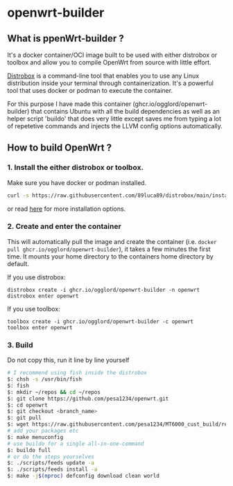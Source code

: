 # openwrt-builder

## What is ppenWrt-builder ?
It's a docker container/OCI image built to be used with either distrobox or toolbox and allow you to compile OpenWrt from source with little effort.

[Distrobox](https://github.com/89luca89/distrobox/) is a command-line tool that enables you to use any Linux distribution inside your terminal through containerization. It's a powerful tool that uses docker or podman to execute the container.

For this purpose I have made this container (ghcr.io/ogglord/openwrt-builder) that contains Ubuntu with all the build dependencies as well as an helper script 'buildo' that does very little except saves me from typing a lot of repetetive commands and injects the LLVM config options automatically.

## How to build OpenWrt ?

### 1. Install the either distrobox or toolbox. 

Make sure you have docker or podman installed.

```bash
curl -s https://raw.githubusercontent.com/89luca89/distrobox/main/install | sudo sh
```
or read [here](https://github.com/89luca89/distrobox/?tab=readme-ov-file#installation) for more installation options.

### 2. Create and enter the container

This will automatically pull the image and create the container (i.e. ```docker pull ghcr.io/ogglord/openwrt-builder```), it takes a few minutes the first time. It mounts your home directory to the containers home directory by default.

If you use distrobox:

    distrobox create -i ghcr.io/ogglord/openwrt-builder -n openwrt
    distrobox enter openwrt
    
If you use toolbox:

    toolbox create -i ghcr.io/ogglord/openwrt-builder -c openwrt
    toolbox enter openwrt

### 3. Build

Do not copy this, run it line by line yourself

```bash
# I recommend using fish inside the distrobox
$: chsh -s /usr/bin/fish
$: fish
$: mkdir ~/repos && cd ~/repos
$: git clone https://github.com/pesa1234/openwrt.git
$: cd openwrt
$: git checkout <branch_name>
$: git pull
$: wget https://raw.githubusercontent.com/pesa1234/MT6000_cust_build/refs/heads/main/config_file/.config
# add your packages etc
$: make menuconfig
# use buildo for a single all-in-one-command
$: buildo full
# or do the steps yourselves
$: ./scripts/feeds update -a
$: ./scripts/feeds install -a
$: make -j$(nproc) defconfig download clean world
```
